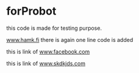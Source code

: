 # forProbot
this code is made for testing purpose. 


www.hamk.fi
there is again one line code is added 

this is link of www.facebook.com

this is link of www.skdkjds.com

